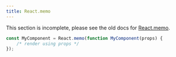 ```yaml
---
title: React.memo
---
```


<Wip>

This section is incomplete, please see the old docs for [React.memo](https://reactjs.org/docs/react-api.html#reactmemo).

</Wip>


<Intro>

```js
const MyComponent = React.memo(function MyComponent(props) {
    /* render using props */
});
```

</Intro>
